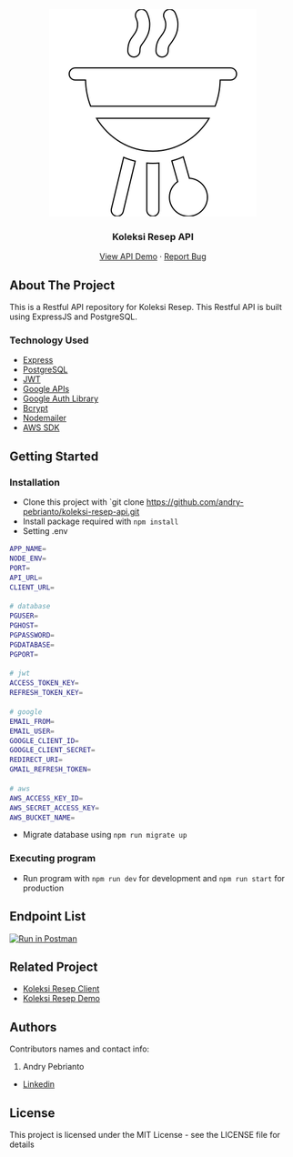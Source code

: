 <div align="center">
  <img src="./readme/logo.svg" />
</div>
<h3 align="center">Koleksi Resep API</h3>
<p align="center">
  <a href="https://koleksi-resep-api.onrender.com">View API Demo</a>
  ·
  <a href="https://github.com/andry-pebrianto/koleksi-resep-api/issues">Report Bug</a>
</p>

<!-- ABOUT THE PROJECT -->
## About The Project

This is a Restful API repository for Koleksi Resep. This Restful API is built using ExpressJS and PostgreSQL.

### Technology Used

- [Express](https://expressjs.com/)
- [PostgreSQL](https://www.postgresql.org/)
- [JWT](https://jwt.io/)
- [Google APIs](https://github.com/googleapis/google-api-nodejs-client)
- [Google Auth Library](https://www.npmjs.com/package/google-auth-library)
- [Bcrypt](https://www.npmjs.com/package/bcrypt)
- [Nodemailer](https://nodemailer.com/about/)
- [AWS SDK](https://aws.amazon.com/id/sdk-for-javascript/)

## Getting Started

### Installation

- Clone this project with `git clone https://github.com/andry-pebrianto/koleksi-resep-api.git
- Install package required with `npm install`
- Setting .env

```bash
APP_NAME=
NODE_ENV=
PORT=
API_URL=
CLIENT_URL=

# database
PGUSER=
PGHOST=
PGPASSWORD=
PGDATABASE=
PGPORT=

# jwt
ACCESS_TOKEN_KEY=
REFRESH_TOKEN_KEY=

# google
EMAIL_FROM=
EMAIL_USER=
GOOGLE_CLIENT_ID=
GOOGLE_CLIENT_SECRET=
REDIRECT_URI=
GMAIL_REFRESH_TOKEN=

# aws
AWS_ACCESS_KEY_ID=
AWS_SECRET_ACCESS_KEY=
AWS_BUCKET_NAME=
```

- Migrate database using `npm run migrate up`

### Executing program

- Run program with `npm run dev` for development and `npm run start` for production

## Endpoint List

[![Run in Postman](https://run.pstmn.io/button.svg)](https://app.getpostman.com/run-collection/13299472-ec1eb813-6223-4446-9308-16157093fa8b?action=collection%2Ffork&collection-url=entityId%3D13299472-ec1eb813-6223-4446-9308-16157093fa8b%26entityType%3Dcollection%26workspaceId%3Da3c91d80-a923-40e7-b2c6-2dfe902a86a7)


<!-- RELATED PROJECT -->
## Related Project 

- [Koleksi Resep Client](https://github.com/andry-pebrianto/koleksi-resep-client)
- [Koleksi Resep Demo](https://koleksi-resep.netlify.app/)

## Authors

Contributors names and contact info:

1. Andry Pebrianto

- [Linkedin](https://www.linkedin.com/in/andry-pebrianto)

## License

This project is licensed under the MIT License - see the LICENSE file for details

